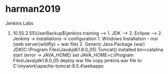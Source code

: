 # harman2019
Jenkins Labs
1. 10.55.2.55\UserBackup$\jenkins training
--> 1. JDK
--> 2. Eclipse
--> 2. Jenkins
		-> installations
			-> configuration
			1. Windows Installation - msi
				(web server(wildfly) + war file)
			2. Generic Java Package (war)
				JDK(C:\Program Files\Java\jdk1.8.0_05)
				Tomcat() installed
					bin>catalina start 
					(error -> JAVA_HOME)
						set JAVA_HOME=c:\Program Files\Java\jdk1.8.0_05
				deploy war file
					copy jenkins.war file to C:\mywork\apache-tomcat-8.5.4\webapps
			
      
